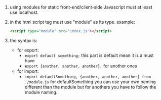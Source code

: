1. using modules for static front-end/client-side Javascript must at least use localhost.
2. in the html script tag must use "module" as its type. example:

    ```html
    <script type="module" src="index.js"></script>
    ```
3. the syntax is:
    - for export:
      - `export default something;` this part is default mean it is a must have
      - `export {another, another, another};` for another ones
    - for import:
      - `import defaultSomething, {another, another, another} from ./module.js` for defaultSomething you can use your own naming different than the module but for anothers you have to follow the module naming.
